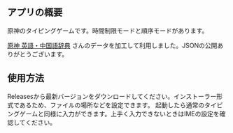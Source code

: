 ## アプリの概要
原神のタイピングゲームです。時間制限モードと順序モードがあります。

[原神 英語・中国語辞典](https://genshin-dictionary.com/ja/opendata) さんのデータを加工して利用しました。JSONの公開ありがとうございます。

## 使用方法
Releasesから最新バージョンをダウンロードしてください。インストーラー形式であるため、ファイルの場所などを設定できます。
起動したら通常のタイピングゲームと同様に入力ができます。上手く入力できないときはIMEの設定を確認してください。
